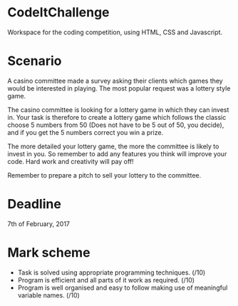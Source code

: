 # CodeItChallenge
Workspace for the coding competition, using HTML, CSS and Javascript.
# Scenario
A casino committee made a survey asking their clients which games they would be interested in playing. The most popular request was a lottery style game.

The casino committee is looking for a lottery game in which they can invest in.
Your task is therefore to create a lottery game which follows the classic choose 5 numbers from 50 (Does not have to be 5 out of 50, you decide), and if you get the 5 numbers correct you win a prize.

The more detailed your lottery game, the more the committee is likely to invest in you. So remember to add any features you think will improve your code. Hard work and creativity will pay off!

Remember to prepare a pitch to sell your lottery to the committee.

# Deadline
7th of February, 2017
# Mark scheme
- Task is solved using appropriate programming techniques. (/10)
- Program is efficient and all parts of it work as required. (/10)
- Program is well organised and easy to follow making use of meaningful variable names. (/10)
